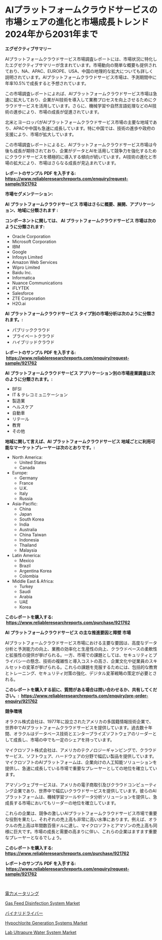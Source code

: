 <p><h1>AIプラットフォームクラウドサービスの市場シェアの進化と市場成長トレンド2024年から2031年まで</h1></p><p><strong>エグゼクティブサマリー</strong></p>
<p><p>AIプラットフォームクラウドサービス市場調査レポートには、市場状況に特化したエグゼクティブサマリーが含まれています。市場動向の簡単な概要も提供されており、NA、APAC、EUROPE、USA、中国の地理的な拡大についても詳しく説明されています。AIプラットフォームクラウドサービス市場は、予測期間中に年率10.5%で成長すると予想されています。</p><p>この市場調査レポートによれば、AIプラットフォームクラウドサービス市場は急速に拡大しており、企業がAI技術を導入して業務プロセスを向上させるためにクラウドサービスを活用しています。さらに、機械学習や自然言語処理などのAI技術の進歩により、市場の成長が促進されています。</p><p>北米とヨーロッパがAIプラットフォームクラウドサービス市場の主要な地域であり、APACや中国も急速に成長しています。特に中国では、技術の進歩や政府の支援により、市場が拡大しています。</p><p>この市場調査レポートによると、AIプラットフォームクラウドサービス市場は今後も成長が期待されており、企業がデータとAIを活用して競争力を強化するためにクラウドサービスを積極的に導入する傾向が続いています。AI技術の進化と市場の拡大により、市場はさらなる成長が見込まれています。</p></p>
<p><strong>レポートのサンプル PDF を入手する: <a href="https://www.reliableresearchreports.com/enquiry/request-sample/921762">https://www.reliableresearchreports.com/enquiry/request-sample/921762</a></strong></p>
<p><strong>市場セグメンテーション:</strong></p>
<p><strong> AI プラットフォームクラウドサービス 市場はさらに概要、展開、アプリケーション、地域に分類されます :</strong></p>
<p><strong>コンポーネントに関しては、 AI プラットフォームクラウドサービス 市場は次のように分類されます: &nbsp;</strong></p>
<p><ul><li>Oracle Corporation</li><li>Microsoft Corporation</li><li>IBM</li><li>Google</li><li>Infosys Limited</li><li>Amazon Web Services</li><li>Wipro Limited</li><li>Baidu Inc.</li><li>Informatica</li><li>Nuance Communications</li><li>iFLYTEK</li><li>Salesforce</li><li>ZTE Corporation</li><li>H2O.ai</li></ul></p>
<p><strong> AI プラットフォームクラウドサービス タイプ別の市場分析は次のように分類されます。:</strong></p>
<p><ul><li>パブリッククラウド</li><li>プライベートクラウド</li><li>ハイブリッドクラウド</li></ul></p>
<p><strong>レポートのサンプル PDF を入手する: &nbsp;<a href="https://www.reliableresearchreports.com/enquiry/request-sample/921762">https://www.reliableresearchreports.com/enquiry/request-sample/921762</a></strong></p>
<p><strong> AI プラットフォームクラウドサービス アプリケーション別の市場産業調査は次のように分類されます。:</strong></p>
<p><ul><li>BFSI</li><li>IT & テレコミュニケーション</li><li>製造業</li><li>ヘルスケア</li><li>自動車</li><li>リテール</li><li>教育</li><li>その他</li></ul></p>
<p><strong>地域に関して言えば、AI プラットフォームクラウドサービス 地域ごとに利用可能なマーケットプレーヤーは次のとおりです。:</strong></p>
<p><ul>
    <li>
        North America:
        <ul>
            <li>United States</li>
            <li>Canada</li>
        </ul>
    </li>
    <li>
        Europe:
        <ul>
            <li>Germany</li>
            <li>France</li>
            <li>U.K.</li>
            <li>Italy</li>
            <li>Russia</li>
        </ul>
    </li>
    <li>
        Asia-Pacific:
        <ul>
            <li>China</li>
            <li>Japan</li>
            <li>South Korea</li>
            <li>India</li>
            <li>Australia</li>
            <li>China Taiwan</li>
            <li>Indonesia</li>
            <li>Thailand</li>
            <li>Malaysia</li>
        </ul>
    </li>
    <li>
        Latin America:
        <ul>
            <li>Mexico</li>
            <li>Brazil</li>
            <li>Argentina Korea</li>
            <li>Colombia</li>
        </ul>
    </li>
    <li>
        Middle East & Africa:
        <ul>
            <li>Turkey</li>
            <li>Saudi</li>
            <li>Arabia</li>
            <li>UAE</li>
            <li>Korea</li>
        </ul>
    </li>
    </ul></p>
<p><strong>このレポートを購入する: &nbsp;<a href="https://www.reliableresearchreports.com/purchase/921762">https://www.reliableresearchreports.com/purchase/921762</a></strong></p>
<p><strong>AI プラットフォームクラウドサービス の主な推進要因と障壁 市場</strong></p>
<p><p>AIプラットフォームクラウドサービス市場における主要な要因は、高度なデータ分析と予測能力の向上、業務の効率化と生産性の向上、クラウドベースの柔軟性と拡張性の提供が挙げられる。一方、市場での課題としては、セキュリティとプライバシーの懸念、技術の複雑性と導入コストの高さ、企業文化や従業員のスキルセットの変革が挙げられる。これらの課題を克服するためには、包括的な教育とトレーニング、セキュリティ対策の強化、デジタル変革戦略の策定が必要とされる。</p></p>
<p><strong>このレポートを購入する前に、質問がある場合は問い合わせるか、共有してください。:&nbsp; <a href="https://www.reliableresearchreports.com/enquiry/pre-order-enquiry/921762">https://www.reliableresearchreports.com/enquiry/pre-order-enquiry/921762</a></strong></p>
<p><strong>競争環境</strong></p>
<p><p>オラクル株式会社は、1977年に設立されたアメリカの多国籍情報技術企業で、世界中でAIプラットフォームクラウドサービスを提供しています。過去数十年間、オラクルはデータベース技術とエンタープライズソフトウェアのリーダーとして成長し、市場の中でも一定のシェアを持っています。</p><p>マイクロソフト株式会社は、アメリカのテクノロジーギャンビングで、クラウドサービス、ソフトウェア、ハードウェアの分野で幅広い製品を提供しています。マイクロソフトのAIプラットフォームは、企業向けの人工知能ソリューションを提供し、急速に成長している市場で重要なプレーヤーとしての地位を確立しています。</p><p>アマゾンウェブサービスは、アメリカの電子商取引及びクラウドコンピューティング企業であり、世界中で幅広いクラウドサービスを提供しています。彼らのAIプラットフォームは、機械学習ツールやデータ分析ソリューションを提供し、急成長する市場においてもリーダーの地位を確立しています。</p><p>これらの企業は、競争の激しいAIプラットフォームクラウドサービス市場で重要な役割を果たし、それぞれの売上高も非常に高い水準にあります。例えば、オラクルの売上高は年間数百億ドルに達し、マイクロソフトとアマゾンの売上高も同様に巨大です。市場の成長と需要の高まりに伴い、これらの企業はますます重要なプレーヤーとなるでしょう。</p></p>
<p><strong>このレポートを購入する: &nbsp; <a href="https://www.reliableresearchreports.com/purchase/921762">https://www.reliableresearchreports.com/purchase/921762</a></strong></p>
<p><strong>レポートのサンプル PDF を入手する: &nbsp;<a href="https://www.reliableresearchreports.com/enquiry/request-sample/921762">https://www.reliableresearchreports.com/enquiry/request-sample/921762</a></strong><strong></strong></p>
<p>&nbsp;</p>
<p><p><a href="https://github.com/mohamedbakry57/Market-Research-Report-List-2/blob/main/6001376182309.md">電力メータリング</a></p><p><a href="https://github.com/khansimonweber1lqujlwoz15d/Market-Research-Report-List-1/blob/main/gas-feed-disinfection-system-market.md">Gas Feed Disinfection System Market</a></p><p><a href="https://github.com/lababdou/Market-Research-Report-List-2/blob/main/6330799182310.md">バイナリドライバー</a></p><p><a href="https://github.com/Chiragrp22/Market-Research-Report-List-3/blob/main/hypochlorite-generation-systems-market.md">Hypochlorite Generation Systems Market</a></p><p><a href="https://github.com/derrinmiltonellis35gcl/Market-Research-Report-List-1/blob/main/lab-ultrapure-water-system-market.md">Lab Ultrapure Water System Market</a></p></p>
